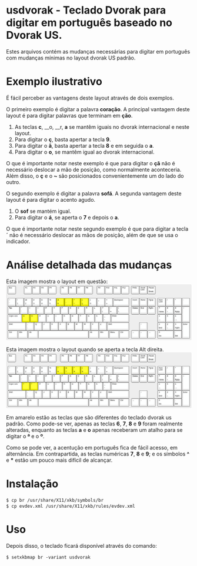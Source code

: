 

# usdvorak - Teclado Dvorak para digitar em português baseado no Dvorak US.


Estes arquivos contém as mudanças necessárias para digitar em português
com mudanças mínimas no layout dvorak US padrão.

# Exemplo ilustrativo

É fácil perceber as vantagens deste layout através de dois exemplos.

O primeiro exemplo é digitar a palavra __coração__. 
A principal vantagem deste layout é para digitar palavras que terminam em __ção__.

1. As teclas __c__, __o, __r, __a__ se mantêm iguais no dvorak internacional e neste layout.
2. Para digitar o __ç__, basta apertar a tecla __9__.
3. Para digitar o __ã__, basta apertar a tecla __8__ e em seguida o __a__.
3. Para digitar o __o__, se mantêm igual ao dvorak internacional.

O que é importante notar neste exemplo é que para digitar o __çã__ não é necessário deslocar a mão de posição,
como normalmente aconteceria. Além disso, o __ç__ e o __~__ são posicionados convenientemente um do lado do outro.

O segundo exemplo é digitar a palavra __sofá__.
A segunda vantagem deste layout é para digitar o acento agudo.

1. O __sof__ se mantém igual.
2. Para digitar o __á__, se aperta o __7__ e depois o __a__.

O que é importante notar neste segundo exemplo é que para digitar a tecla __´__ não é necessário
deslocar as mãos de posição, além de que se usa o indicador.

# Análise detalhada das mudanças

Esta imagem mostra o layout em questão:
![Teclado usdvorak](images/keyboard_changes.png)

Esta imagem mostra o layout quando se aperta a tecla Alt direita.
![Teclado usdvorak com alt direito](images/keyboard_changes_altgr.png)

Em amarelo estão as teclas que são diferentes do teclado dvorak us padrão.
Como pode-se ver, apenas as teclas __6__, __7__, __8__ e __9__ foram realmente alteradas, enquanto as teclas __a__ e __o__
apenas receberam um atalho para se digitar o __ª__ e o __º__.

Como se pode ver, a acentução em português fica de fácil acesso, em alternância.
Em contrapartida, as teclas numéricas __7__, __8__ e __9__; e os símbolos __^__ e __*__ estão 
um pouco mais difícil de alcançar.

# Instalação

```
$ cp br /usr/share/X11/xkb/symbols/br
$ cp evdev.xml /usr/share/X11/xkb/rules/evdev.xml
```

# Uso

Depois disso, o teclado ficará disponível através do comando:

```
$ setxkbmap br -variant usdvorak
```

